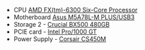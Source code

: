 - CPU [AMD FX(tm)-6300 Six-Core Processor](https://www.amd.com/en/products/cpu/fx-6300)
- Motherboard [Asus M5A78L-M PLUS/USB3](https://www.asus.com/motherboards-components/motherboards/business/m5a78l-m-plus-usb3/techspec/)
- Storage 2 - [Crucial BX500 480GB](https://www.crucial.com/ssd/bx500/ct480bx500ssd1)
- PCIE card - [Intel Pro/1000 GT](https://www.intel.com/content/www/us/en/support/products/50480/ethernet-products/legacy-ethernet-products/intel-pro1000-gt-desktop-adapter-series/intel-pro-1000-gt-desktop-adapter.html)
- Power Supply - [Corsair CS450M](https://www.corsair.com/us/en/Categories/Products/Power-Supply-Units/cs-series-config/p/CP-9020075-NA)
